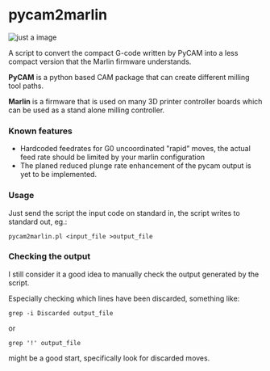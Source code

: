 pycam2marlin
============

![just a image](https://raw.github.com/talpadk/pycam2marlin/master/images/gcode.jpg)

A script to convert the compact G-code written by PyCAM into a less compact version that the Marlin firmware understands.

**PyCAM** is a python based CAM package that can create different milling tool paths.

**Marlin** is a firmware that is used on many 3D printer controller boards which can be used as a stand alone milling controller.

### Known features

* Hardcoded feedrates for G0 uncoordinated "rapid" moves, the actual feed rate should be limited by your marlin configuration
* The planed reduced plunge rate enhancement of the pycam output is yet to be implemented.

### Usage 
Just send the script the input code on standard in, the script writes to standard out, eg.:

    pycam2marlin.pl <input_file >output_file

### Checking the output
I still consider it a good idea to manually check the output generated by the script.

Especially checking which lines have been discarded, something like:

    grep -i Discarded output_file

or 

    grep '!' output_file

might be a good start, specifically look for discarded moves.